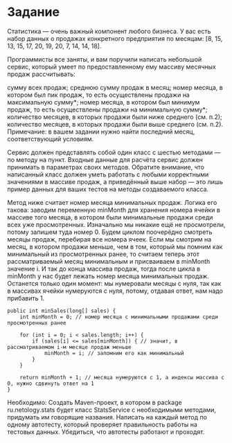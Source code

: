 # Задание
Статистика — очень важный компонент любого бизнеса. У вас есть набор данных о продажах конкретного предприятия по месяцам: [8, 15, 13, 15, 17, 20, 19, 20, 7, 14, 14, 18].

Программисты все заняты, и вам поручили написать небольшой сервис, который умеет по предоставленному ему массиву месячных продаж рассчитывать:

сумму всех продаж;
среднюю сумму продаж в месяц;
номер месяца, в котором был пик продаж, то есть осуществлены продажи на максимальную сумму*;
номер месяца, в котором был минимум продаж, то есть осуществлены продажи на минимальную сумму*;
количество месяцев, в которых продажи были ниже среднего (см. п.2);
количество месяцев, в которых продажи были выше среднего (см. п.2).
Примечание: в вашем задании нужно найти последний месяц, соответствующий условиям.

Сервис должен представлять собой один класс с шестью методами — по методу на пункт. Входные данные для расчёта сервис должен принимать в параметрах своих методов. Обратите внимание, что написанный класс должен уметь работать с любыми корректными значениями в массиве продаж, а приведённый выше набор — это лишь пример данных для ваших тестов на методы создаваемого класса.

Метод ниже считает номер месяца минимальных продаж. Логика его такова: заводим переменную minMonth для хранения номера ячейки в массиве того месяца, в котором были минимальные продажи среди всех уже просмотренных. Изначально мы никакие ещё не просмотрели, потому запишем туда номер 0. Будем циклом поочерёдно смотреть месяцы продаж, перебирая все номера ячеек. Если мы смотрим на месяц, в котором продажи меньше, чем в том, который мы помним как минимальный из просмотренных ранее, то считаем теперь этот рассматриваемый месяц минимальным и присваиваем в minMonth значение i. И так до конца массива продаж, тогда после цикла в minMonth у нас будет лежать номер месяца минимальных продаж. Останется только один момент: мы нумеровали месяцы с нуля, так как в массивах ячейки нумеруются с нуля, потому, отдавая ответ, нам надо прибавить 1.

    public int minSales(long[] sales) {
        int minMonth = 0; // номер месяца с минимальными продажами среди просмотренных ранее

        for (int i = 0; i < sales.length; i++) {
            if (sales[i] <= sales[minMonth]) { // значит, в рассматриваемом i-м месяце продаж меньше
                minMonth = i; // запомним его как минимальный
            }
        }

        return minMonth + 1; // месяца нумеруются с 1, а индексы массива с 0, нужно сдвинуть ответ на 1
    }
Необходимо:
Создать Maven-проект, в котором в package ru.netology.stats будет класс StatsService с необходимыми методами, придумать им говорящие названия.
Написать на каждый метод по одному автотесту, который проверяет правильность работы на тестовых данных.
Убедиться, что автотесты работают и проходят.
